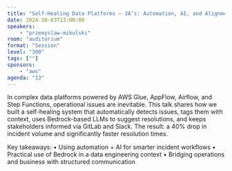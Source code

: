 ```yaml
---
title: "Self-Healing Data Platforms – 3A’s: Automation, AI, and Alignment"
date: 2024-10-03T13:00:00
speakers:
    - "przemyslaw-mikulski"
room: "auditorium"
format: "Session" 
level: "300"
tags: [""]
sponsors: 
    - "aws"
agenda: "13"
---
```


In complex data platforms powered by AWS Glue, AppFlow, Airflow, and Step Functions, operational issues are inevitable. This talk shares how we built a self-healing system that automatically detects issues, tags them with context, uses Bedrock-based LLMs to suggest resolutions, and keeps stakeholders informed via GitLab and Slack. The result: a 40% drop in incident volume and significantly faster resolution times.

Key takeaways:
• Using automation + AI for smarter incident workflows
• Practical use of Bedrock in a data engineering context
• Bridging operations and business with structured communication
